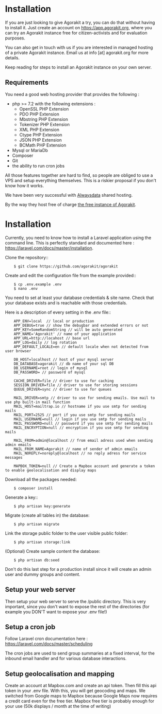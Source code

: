 # Installation

If you are just looking to give Agorakit a try, you can do that without having to install it. Just create an account on https://app.agorakit.org, where you can try an Agorakit instance free for citizen-activists and for evaluation purposes.

You can also get in touch with us if you are interested in managed hosting of a private Agorakit instance. Email us at info [at] agorakit.org for more details.

Keep reading for steps to install an Agorakit instance on your own server.

## Requirements

You need a good web hosting provider that provides the following :

- php >= 7.2 with the following extensions :
    - OpenSSL PHP Extension
    - PDO PHP Extension
    - Mbstring PHP Extension
    - Tokenizer PHP Extension
    - XML PHP Extension
    - Ctype PHP Extension
    - JSON PHP Extension
    - BCMath PHP Extension
- Mysql or MariaDb
- Composer
- Git
- the ability to run cron jobs

All those features together are hard to find, so people are obliged to use a VPS and setup everything themselves. This is a riskier proposal if you don't know how it works.

We have been very successful with [Alwaysdata](https://www.alwaysdata.com) shared hosting.

By the way they host free of charge [the free instance of Agorakit](https://app.agorakit.org).


# Installation

Currently, you need to know how to install a Laravel application using the command line.
This is perfectly standard and documented here : https://laravel.com/docs/master/installation.



Clone the repository::

        $ git clone https://github.com/agorakit/agorakit


Create and edit the configuration file from the example provided::

        $ cp .env.example .env
        $ nano .env

You need to set at least your database credentials & site name. Check that your database exists and is reachable with those credentials.

Here is a description of every setting in the .env file::

        APP_ENV=local  // local or production
        APP_DEBUG=true // show the debugbar and extended errors or not
        APP_KEY=SomeRandomString // will be auto generated
        APP_NAME='Agorakit' // name of your application
        APP_URL=http://locahost // base url
        APP_LOG=daily // log rotation
        APP_DEFAULT_LOCALE=en // default locale when not detected from user browser

        DB_HOST=localhost // host of your mysql server
        DB_DATABASE=agorakit // db name of your sql DB
        DB_USERNAME=root // login of mysql
        DB_PASSWORD= // password of mysql

        CACHE_DRIVER=file // driver to use for caching
        SESSION_DRIVER=file // driver to use for storing sessions
        QUEUE_DRIVER=sync // driver to use for queues

        MAIL_DRIVER=smtp // driver to use for sending emails. Use mail to use php built-in mail function
        MAIL_HOST=mailtrap.io // hostname if you use smtp for sending mails
        MAIL_PORT=2525 // port if you use smtp for sending mails
        MAIL_USERNAME=null // login if you use smtp for sending mails
        MAIL_PASSWORD=null // password if you use smtp for sending mails
        MAIL_ENCRYPTION=null // encryption if you use smtp for sending mails

        MAIL_FROM=admin@localhost // from email adress used when sending admin emails
        MAIL_FROM_NAME=Agorakit // name of sender of admin emails
        MAIL_NOREPLY=noreply@localhost // no reply adress for service messages

        MAPBOX_TOKEN=null // Create a Mapbox account and generate a token to enable geolocalisation and display maps



Download all the packages needed:

        $ composer install

Generate a key::

        $ php artisan key:generate

Migrate (create all tables in) the database:

        $ php artisan migrate

 Link the storage public folder to the user visible public folder:

        $ php artisan storage:link

(Optional) Create sample content the database:

        $ php artisan db:seed

Don't do this last step for a production install since it will create an admin user and dummy groups and content.


## Setup your web server

Then setup your web server to serve the /public directory. This is very important, since you don't want to expose the rest of the directories (for example you DON'T want to expose your .env file!)


## Setup a cron job

Follow Laravel cron documentation here : https://laravel.com/docs/master/scheduling

The cron jobs are used to send group summaries at a fixed interval, for the inbound email handler and for various database interactions.


## Setup geolocalisation and mapping

Create an account at Mapbox.com and create an api token. Then fill this api token in your .env file. With this, you will get geocoding and maps. We switched from Google maps to Mapbox because Google Maps now requires a credit card even for the free tier. Mapbox free tier is probably enough for your use (50k displays / month at the time of writing)
